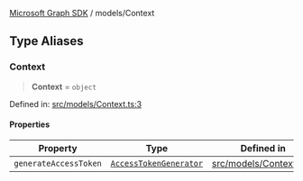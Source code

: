 [Microsoft Graph SDK](../README.md) / models/Context

## Type Aliases

### Context

> **Context** = `object`

Defined in: [src/models/Context.ts:3](https://github.com/Future-Secure-AI/microsoft-graph/blob/main/src/models/Context.ts#L3)

#### Properties

| Property | Type | Defined in |
| ------ | ------ | ------ |
| <a id="generateaccesstoken"></a> `generateAccessToken` | [`AccessTokenGenerator`](../AccessTokenGenerator.md#accesstokengenerator) | [src/models/Context.ts:4](https://github.com/Future-Secure-AI/microsoft-graph/blob/main/src/models/Context.ts#L4) |
